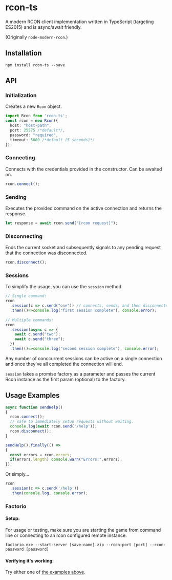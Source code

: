 rcon-ts
==============
A modern RCON client implementation written in TypeScript (targeting ES2015) and is async/await friendly.

(Originally `node-modern-rcon`.)

## Installation

```
npm install rcon-ts --save
```

## API

### Initialization

Creates a new `Rcon` object.

```typescript
import Rcon from 'rcon-ts';
const rcon = new Rcon({
  host: "host-path",
  port: 25575 /*default*/, 
  password: "required",
  timeout: 5000 /*default (5 seconds)*/
});
````

### Connecting

Connects with the credentials provided in the constructor.
Can be awaited on.
```typescript
rcon.connect();
```

### Sending

Executes the provided command on the active connection and returns the response.

```typescript
let response = await rcon.send("[rcon request]");
````
### Disconnecting

Ends the current socket and subsequently signals to any pending request that the connection was disconnected.

```typescript
rcon.disconnect();
````

### Sessions

To simplify the usage, you can use the ```session``` method.

```typescript
// Single command:
rcon
  .session(c => c.send("one")) // connects, sends, and then disconnects.
  .then(()=>console.log("first session complete"), console.error);
  
// Multiple commands:
rcon
  .session(async c => {
    await c.send("two");
    await c.send("three");
  })
  .then(()=>console.log("second session complete"), console.error);
````

Any number of conccurrent sessions can be active on a single connection and once they've all completed the connection will end.

```session``` takes a promise factory as a parameter and passes the current Rcon instance as the first param (optional) to the factory.

## Usage Examples

```typescript
async function sendHelp()
{
  rcon.connect();
  // safe to immediately setup requests without waiting.
  console.log(await rcon.send('/help'));
  rcon.disconnect();
}

sendHelp().finally(() =>
{
  const errors = rcon.errors;
  if(errors.length) console.warn("Errors:",errors);
});
```

Or simply...

```typescript
rcon
  .session(c => c.send('/help'))
  .then(console.log, console.error);
```

### Factorio

#### Setup:

For usage or testing, make sure you are starting the game from command line or connecting to an rcon configured remote instance.

`factorio.exe --start-server [save-name].zip --rcon-port [port] --rcon-password [password]`

#### Verifying it's working:

Try either one of [the examples above](#usage-examples).
